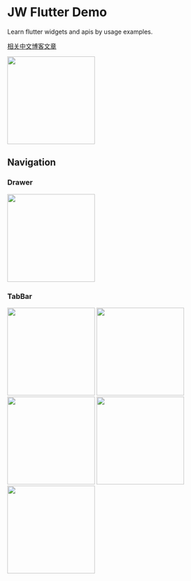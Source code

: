# JW Flutter Demo

Learn flutter widgets and apis by usage examples.

[相关中文博客文章](https://blog.jaggerwang.net/tag/jwfd/)

<img src="https://user-images.githubusercontent.com/1255011/50536932-f1b8db80-0b94-11e9-99dd-87eeb967151a.png" width="200">

## Navigation

### Drawer

<img src="https://user-images.githubusercontent.com/1255011/50536934-f5e4f900-0b94-11e9-9bee-da0fa05d512e.png" width="200">

### TabBar

<p float="left">
  <img src="https://user-images.githubusercontent.com/1255011/50536936-f8dfe980-0b94-11e9-9e2c-93e49c7103ff.png" width="200">
  <img src="https://user-images.githubusercontent.com/1255011/50536938-fbdada00-0b94-11e9-9648-24d854f73500.png" width="200">
  <img src="https://user-images.githubusercontent.com/1255011/50536939-fed5ca80-0b94-11e9-8bea-12a5b7c959de.png" width="200">
  <img src="https://user-images.githubusercontent.com/1255011/50536941-01d0bb00-0b95-11e9-9820-c073df4f323e.png" width="200">
  <img src="https://user-images.githubusercontent.com/1255011/50536944-04331500-0b95-11e9-8d37-4ec43f0b2fbd.png" width="200">
</p>
